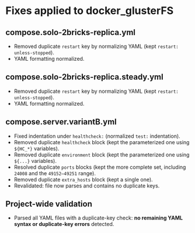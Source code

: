 # Fixes applied to docker_glusterFS

## compose.solo-2bricks-replica.yml
- Removed duplicate `restart` key by normalizing YAML (kept `restart: unless-stopped`).
- YAML formatting normalized.

## compose.solo-2bricks-replica.steady.yml
- Removed duplicate `restart` key by normalizing YAML (kept `restart: unless-stopped`).
- YAML formatting normalized.

## compose.server.variantB.yml
- Fixed indentation under `healthcheck:` (normalized `test:` indentation).
- Removed duplicate `healthcheck` block (kept the parameterized one using `${HC_*}` variables).
- Removed duplicate `environment` block (kept the parameterized one using `${...}` variables).
- Resolved duplicate `ports` blocks (kept the more complete set, including `24008` and the `49152–49251` range).
- Removed duplicate `extra_hosts` block (kept a single one).
- Revalidated: file now parses and contains no duplicate keys.

## Project-wide validation
- Parsed all YAML files with a duplicate-key check: **no remaining YAML syntax or duplicate-key errors** detected.
